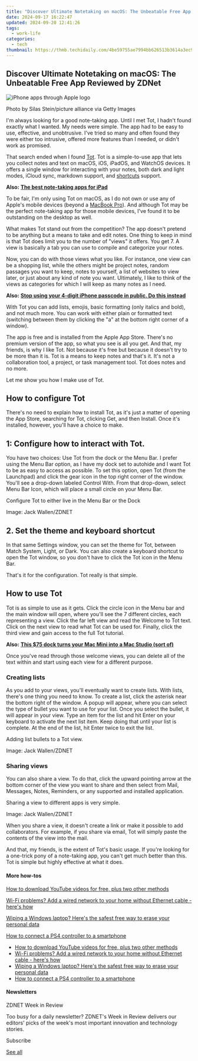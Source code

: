 ```yaml
---
title: "Discover Ultimate Notetaking on macOS: The Unbeatable Free App Reviewed by ZDNet"
date: 2024-09-17 16:22:47
updated: 2024-09-20 12:41:26
tags:
  - work-life
categories:
  - tech
thumbnail: https://thmb.techidaily.com/4be59755ae7994bb626513b3614a3ec947be3b56430323187fb64d462d24a601.jpg
---
```


## Discover Ultimate Notetaking on macOS: The Unbeatable Free App Reviewed by ZDNet

![iPhone apps through Apple logo](https://www.zdnet.com/a/img/resize/6e2c4753b67b8359e0a1d1e909d00a7156d763ce/2023/03/02/a485d971-c008-4bc5-819a-eff470c8a7cb/gettyimages-1237155252.jpg?auto=webp&width=1280)

Photo by Silas Stein/picture alliance via Getty Images

I'm always looking for a good note-taking app. Until I met Tot, I hadn't found exactly what I wanted. My needs were simple. The app had to be easy to use, effective, and unobtrusive. I've tried so many and often found they were either too intrusive, offered more features than I needed, or didn't work as promised.

That search ended when I found [Tot](https://tot.rocks/). Tot is a simple-to-use app that lets you collect notes and text on macOS, iOS, iPadOS, and WatchOS devices. It offers a single window for interacting with your notes, both dark and light modes, iCloud sync, markdown support, and [shortcuts](https://www.zdnet.com/article/how-to-gain-quick-access-to-google-shortcuts-from-macos/) support.

**Also:** [**The best note-taking apps for iPad**](https://www.zdnet.com/article/best-note-taking-app-for-ipad/)

To be fair, I'm only using Tot on macOS, as I do not own or use any of Apple's mobile devices (beyond a [MacBook Pro](https://www.zdnet.com/article/apple-13-inch-macbook-pro-m2-2022-review/)). And although Tot may be the perfect note-taking app for those mobile devices, I've found it to be outstanding on the desktop as well.

What makes Tot stand out from the competition? The app doesn't pretend to be anything but a means to take and edit notes. One thing to keep in mind is that Tot does limit you to the number of "views" it offers. You get 7\. A view is basically a tab you can use to compile and categorize your notes. 

Now, you can do with those views what you like. For instance, one view can be a shopping list, while the others might be project notes, random passages you want to keep, notes to yourself, a list of websites to view later, or just about any kind of note you want. Ultimately, I like to think of the views as categories for which I will keep as many notes as I need.

**Also:** [**Stop using your 4-digit iPhone passcode in public. Do this instead**](https://www.zdnet.com/article/stop-using-your-4-digit-iphone-passcode-in-public-do-this-instead/)

With Tot you can add lists, emojis, basic formatting (only italics and bold), and not much more. You can work with either plain or formatted text (switching between them by clicking the "a" at the bottom right corner of a window). 

The app is free and is installed from the Apple App Store. There's no premium version of the app, so what you see is all you get. And that, my friends, is why I like Tot. Not because it's free but because it doesn't try to be more than it is. Tot is a means to keep notes and that's it. It's not a collaboration tool, a project, or task management tool. Tot does notes and no more.

Let me show you how I make use of Tot.

## How to configure Tot

There's no need to explain how to install Tot, as it's just a matter of opening the App Store, searching for Tot, clicking Get, and then Install. Once it's installed, however, you'll have a choice to make.

## 1: Configure how to interact with Tot.

You have two choices: Use Tot from the dock or the Menu Bar. I prefer using the Menu Bar option, as I have my dock set to autohide and I want Tot to be as easy to access as possible. To set this option, open Tot (from the Launchpad) and click the gear icon in the top right corner of the window. You'll see a drop-down labeled Control With. From that drop-down, select Menu Bar Icon, which will place a small circle on your Menu Bar.

Configure Tot to either live in the Menu Bar or the Dock

Image: Jack Wallen/ZDNET

## 2\. Set the theme and keyboard shortcut

In that same Settings window, you can set the theme for Tot, between Match System, Light, or Dark. You can also create a keyboard shortcut to open the Tot window, so you don't have to click the Tot icon in the Menu Bar.

That's it for the configuration. Tot really is that simple.

## How to use Tot

Tot is as simple to use as it gets. Click the circle icon in the Menu bar and the main window will open, where you'll see the 7 different circles, each representing a view. Click the far left view and read the Welcome to Tot text. Click on the next view to read what Tot can be used for. Finally, click the third view and gain access to the full Tot tutorial. 

**Also:** [**This $75 dock turns your Mac Mini into a Mac Studio (sort of)**](https://www.zdnet.com/home-and-office/smart-office/this-75-dock-turns-your-mac-mini-into-a-mac-studio-sort-of/)

Once you've read through those welcome views, you can delete all of the text within and start using each view for a different purpose.

### Creating lists

As you add to your views, you'll eventually want to create lists. With lists, there's one thing you need to know. To create a list, click the asterisk near the bottom right of the window. A popup will appear, where you can select the type of bullet you want to use for your list. Once you select the bullet, it will appear in your view. Type an item for the list and hit Enter on your keyboard to activate the next list item. Keep doing that until your list is complete. At the end of the list, hit Enter twice to exit the list.

Adding list bullets to a Tot view.

Image: Jack Wallen/ZDNET

### Sharing views

You can also share a view. To do that, click the upward pointing arrow at the bottom corner of the view you want to share and then select from Mail, Messages, Notes, Reminders, or any supported and installed application.

Sharing a view to different apps is very simple.

Image: Jack Wallen/ZDNET

When you share a view, it doesn't create a link or make it possible to add collaborators. For example, if you share via email, Tot will simply paste the contents of the view into the mail.

And that, my friends, is the extent of Tot's basic usage. If you're looking for a one-trick pony of a note-taking app, you can't get much better than this. Tot is simple but highly effective at what it does.

#### More how-tos

[How to download YouTube videos for free, plus two other methods](https://www.zdnet.com/article/how-to-download-youtube-videos-for-free-plus-two-other-methods/ "How to download YouTube videos for free, plus two other methods")

[Wi-Fi problems? Add a wired network to your home without Ethernet cable - here's how](https://www.zdnet.com/article/wi-fi-problems-how-to-add-a-wired-network-to-your-home-without-ethernet-cable/ "Wi-Fi problems? Add a wired network to your home without Ethernet cable - here's how")

[Wiping a Windows laptop? Here's the safest free way to erase your personal data](https://www.zdnet.com/article/wiping-a-windows-laptop-heres-the-safest-free-way-to-erase-your-personal-data/ "Wiping a Windows laptop? Here's the safest free way to erase your personal data")

[How to connect a PS4 controller to a smartphone](https://www.zdnet.com/article/how-to-connect-a-ps4-controller-to-a-smartphone/ "How to connect a PS4 controller to a smartphone")

* [How to download YouTube videos for free, plus two other methods](https://www.zdnet.com/article/how-to-download-youtube-videos-for-free-plus-two-other-methods/ "How to download YouTube videos for free, plus two other methods")
* [Wi-Fi problems? Add a wired network to your home without Ethernet cable - here's how](https://www.zdnet.com/article/wi-fi-problems-how-to-add-a-wired-network-to-your-home-without-ethernet-cable/ "Wi-Fi problems? Add a wired network to your home without Ethernet cable - here's how")
* [Wiping a Windows laptop? Here's the safest free way to erase your personal data](https://www.zdnet.com/article/wiping-a-windows-laptop-heres-the-safest-free-way-to-erase-your-personal-data/ "Wiping a Windows laptop? Here's the safest free way to erase your personal data")
* [How to connect a PS4 controller to a smartphone](https://www.zdnet.com/article/how-to-connect-a-ps4-controller-to-a-smartphone/ "How to connect a PS4 controller to a smartphone")

#### Newsletters

ZDNET Week in Review

Too busy for a daily newsletter? ZDNET's Week in Review delivers our editors' picks of the week's most important innovation and technology stories.

 Subscribe

[See all](https://www.zdnet.com/newsletters/)

<ins class="adsbygoogle"
     style="display:block"
     data-ad-format="autorelaxed"
     data-ad-client="ca-pub-7571918770474297"
     data-ad-slot="1223367746"></ins>



<ins class="adsbygoogle"
     style="display:block"
     data-ad-client="ca-pub-7571918770474297"
     data-ad-slot="8358498916"
     data-ad-format="auto"
     data-full-width-responsive="true"></ins>
